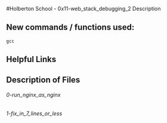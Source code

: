 #Holberton School - 0x11-web_stack_debugging_2
Description

## New commands / functions used:
``gcc``

## Helpful Links

## Description of Files
<h6>0-run_nginx_as_nginx</h6>

<h6>1-fix_in_7_lines_or_less</h6>

